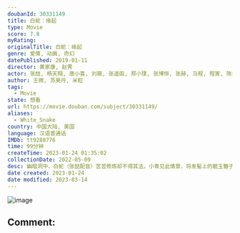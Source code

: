 ```yaml
---
doubanId: 30331149
title: 白蛇：缘起
type: Movie
score: 7.8
myRating: 
originalTitle: 白蛇：缘起
genre: 爱情, 动画, 奇幻
datePublished: 2019-01-11
director: 黄家康, 赵霁
actor: 张喆, 杨天翔, 唐小喜, 刘薇, 张遥函, 郑小璞, 张博恒, 张赫, 马程, 程寅, 陈霖生, 惠龙, 林强, 章斌, 三森铃子, 佐仓绫音, 杉田智和, 悠木碧, 寺川爱美, 佐久间大介
author: 王微, 苏昊丹, 米粒
tags:
  - Movie
state: 想看
url: https://movie.douban.com/subject/30331149/
aliases:
  - White_Snake
country: 中国大陆, 美国
language: 汉语普通话
IMDb: tt9288776
time: 99分钟
createTime: 2023-01-24 01:35:02
collectionDate: 2022-05-09
desc: 幽暗洞中，白蛇（张喆配音）苦苦修炼却不得其法，小青见此情景，将发髻上的碧玉簪子取下，令白蛇攥在手中。那一刻，五百年前的记忆瞬间苏醒。五百年前，晚唐君主昏聩庸碌，掌握邪术的国师只手遮天，命令天下百姓捕...
date created: 2023-01-24
date modified: 2023-03-14
---
```


![image](p2544313786.jpg)

Comment:
---
